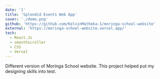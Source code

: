 ```yaml
---
date: '1'
title: 'Splendid Events Web App'
cover: './demo.png'
github: 'https://github.com/KelvinMatheka-1/moringa-school-website'
external: 'https://moringa-school-website.vercel.app/'
tech:
  - React.Js
  - smoothscroller
  - CSS
  - Vercel
---
```


Different version of Moringa School website. This project helped put my designing skills into test.
